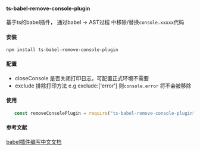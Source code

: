 
#### ts-babel-remove-console-plugin 
基于ts的babel插件， 通过babel -> AST过程 中移除/替换`console.xxxxx`代码


#### 安装
`npm install ts-babel-remove-console-plugin`


#### 配置
* closeConsole  是否关闭打印日志，可配置正式环境不需要
* exclude  排除打印方法 e.g exclude:['error'] 则`console.error` 将不会被移除

#### 使用
```js
   const removeConsolePlugin = require("ts-babel-remove-console-plugin")
```

#### 参考文献
[babel插件编写中文文档](https://github.com/jamiebuilds/babel-handbook/blob/master/translations/zh-Hans/plugin-handbook.md)


